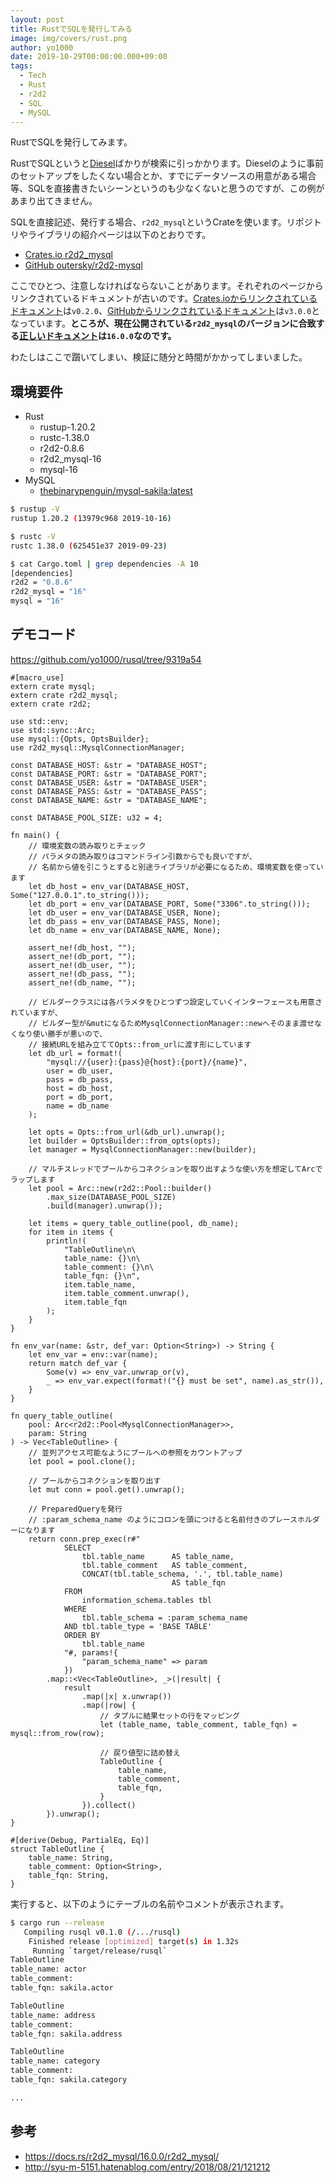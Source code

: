 ```yaml
---
layout: post
title: RustでSQLを発行してみる
image: img/covers/rust.png
author: yo1000
date: 2019-10-29T00:00:00.000+09:00
tags:
  - Tech
  - Rust
  - r2d2
  - SQL
  - MySQL
---
```


RustでSQLを発行してみます。

RustでSQLというと[Diesel](https://diesel.rs/)ばかりが検索に引っかかります。Dieselのように事前のセットアップをしたくない場合とか、すでにデータソースの用意がある場合等、SQLを直接書きたいシーンというのも少なくないと思うのですが、この例があまり出てきません。

SQLを直接記述、発行する場合、`r2d2_mysql`というCrateを使います。リポジトリやライブラリの紹介ページは以下のとおりです。
- [Crates.io r2d2_mysql](https://crates.io/crates/r2d2_mysql)
- [GitHub outersky/r2d2-mysql](https://github.com/outersky/r2d2-mysql)

ここでひとつ、注意しなければならないことがあります。それぞれのページからリンクされているドキュメントが古いのです。[Crates.ioからリンクされているドキュメント](http://outersky.github.io/r2d2-mysql/doc/v0.2.0/r2d2_mysql)は`v0.2.0`、[GitHubからリンクされているドキュメント](http://outersky.github.io/r2d2-mysql/doc/v3.0.0/r2d2_mysql)は`v3.0.0`となっています。**ところが、現在公開されている`r2d2_mysql`のバージョンに合致する[正しいドキュメント](https://docs.rs/r2d2_mysql/16.0.0/r2d2_mysql/)は`16.0.0`なのです。**

わたしはここで躓いてしまい、検証に随分と時間がかかってしまいました。


## 環境要件
- Rust
    - rustup-1.20.2
    - rustc-1.38.0
    - r2d2-0.8.6
    - r2d2_mysql-16
    - mysql-16
- MySQL
    - [thebinarypenguin/mysql-sakila:latest](https://hub.docker.com/r/thebinarypenguin/mysql-sakila)

```bash
$ rustup -V
rustup 1.20.2 (13979c968 2019-10-16)

$ rustc -V
rustc 1.38.0 (625451e37 2019-09-23)

$ cat Cargo.toml | grep dependencies -A 10
[dependencies]
r2d2 = "0.8.6"
r2d2_mysql = "16"
mysql = "16"
```


## デモコード
https://github.com/yo1000/rusql/tree/9319a54

```rust{numberLines:true}
#[macro_use]
extern crate mysql;
extern crate r2d2_mysql;
extern crate r2d2;

use std::env;
use std::sync::Arc;
use mysql::{Opts, OptsBuilder};
use r2d2_mysql::MysqlConnectionManager;

const DATABASE_HOST: &str = "DATABASE_HOST";
const DATABASE_PORT: &str = "DATABASE_PORT";
const DATABASE_USER: &str = "DATABASE_USER";
const DATABASE_PASS: &str = "DATABASE_PASS";
const DATABASE_NAME: &str = "DATABASE_NAME";

const DATABASE_POOL_SIZE: u32 = 4;

fn main() {
    // 環境変数の読み取りとチェック
    // パラメタの読み取りはコマンドライン引数からでも良いですが、
    // 名前から値を引こうとすると別途ライブラリが必要になるため、環境変数を使っています
    let db_host = env_var(DATABASE_HOST, Some("127.0.0.1".to_string()));
    let db_port = env_var(DATABASE_PORT, Some("3306".to_string()));
    let db_user = env_var(DATABASE_USER, None);
    let db_pass = env_var(DATABASE_PASS, None);
    let db_name = env_var(DATABASE_NAME, None);

    assert_ne!(db_host, "");
    assert_ne!(db_port, "");
    assert_ne!(db_user, "");
    assert_ne!(db_pass, "");
    assert_ne!(db_name, "");

    // ビルダークラスには各パラメタをひとつずつ設定していくインターフェースも用意されていますが、
    // ビルダー型が&mutになるためMysqlConnectionManager::newへそのまま渡せなくなり使い勝手が悪いので、
    // 接続URLを組み立ててOpts::from_urlに渡す形にしています
    let db_url = format!(
        "mysql://{user}:{pass}@{host}:{port}/{name}",
        user = db_user,
        pass = db_pass,
        host = db_host,
        port = db_port,
        name = db_name
    );

    let opts = Opts::from_url(&db_url).unwrap();
    let builder = OptsBuilder::from_opts(opts);
    let manager = MysqlConnectionManager::new(builder);

    // マルチスレッドでプールからコネクションを取り出すような使い方を想定してArcでラップします
    let pool = Arc::new(r2d2::Pool::builder()
        .max_size(DATABASE_POOL_SIZE)
        .build(manager).unwrap());

    let items = query_table_outline(pool, db_name);
    for item in items {
        println!(
            "TableOutline\n\
            table_name: {}\n\
            table_comment: {}\n\
            table_fqn: {}\n",
            item.table_name,
            item.table_comment.unwrap(),
            item.table_fqn
        );
    }
}

fn env_var(name: &str, def_var: Option<String>) -> String {
    let env_var = env::var(name);
    return match def_var {
        Some(v) => env_var.unwrap_or(v),
        _ => env_var.expect(format!("{} must be set", name).as_str()),
    }
}

fn query_table_outline(
    pool: Arc<r2d2::Pool<MysqlConnectionManager>>,
    param: String
) -> Vec<TableOutline> {
    // 並列アクセス可能なようにプールへの参照をカウントアップ
    let pool = pool.clone();

    // プールからコネクションを取り出す
    let mut conn = pool.get().unwrap();

    // PreparedQueryを発行
    // :param_schema_name のようにコロンを頭につけると名前付きのプレースホルダーになります
    return conn.prep_exec(r#"
            SELECT
                tbl.table_name      AS table_name,
                tbl.table_comment   AS table_comment,
                CONCAT(tbl.table_schema, '.', tbl.table_name)
                                    AS table_fqn
            FROM
                information_schema.tables tbl
            WHERE
                tbl.table_schema = :param_schema_name
            AND tbl.table_type = 'BASE TABLE'
            ORDER BY
                tbl.table_name
            "#, params!{
                "param_schema_name" => param
            })
        .map::<Vec<TableOutline>, _>(|result| {
            result
                .map(|x| x.unwrap())
                .map(|row| {
                    // タプルに結果セットの行をマッピング
                    let (table_name, table_comment, table_fqn) = mysql::from_row(row);

                    // 戻り値型に詰め替え
                    TableOutline {
                        table_name,
                        table_comment,
                        table_fqn,
                    }
                }).collect()
        }).unwrap();
}

#[derive(Debug, PartialEq, Eq)]
struct TableOutline {
    table_name: String,
    table_comment: Option<String>,
    table_fqn: String,
}
```

実行すると、以下のようにテーブルの名前やコメントが表示されます。

```bash
$ cargo run --release
   Compiling rusql v0.1.0 (/.../rusql)
    Finished release [optimized] target(s) in 1.32s
     Running `target/release/rusql`
TableOutline
table_name: actor
table_comment:
table_fqn: sakila.actor

TableOutline
table_name: address
table_comment:
table_fqn: sakila.address

TableOutline
table_name: category
table_comment:
table_fqn: sakila.category

...
```

## 参考
- https://docs.rs/r2d2_mysql/16.0.0/r2d2_mysql/
- http://syu-m-5151.hatenablog.com/entry/2018/08/21/121212
